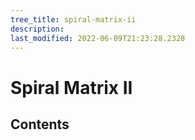 ```yaml
---
tree_title: spiral-matrix-ii
description: 
last_modified: 2022-06-09T21:23:28.2328
---
```


# Spiral Matrix II

## Contents
